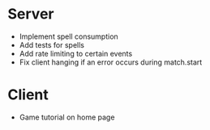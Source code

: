 # Server

- Implement spell consumption
- Add tests for spells
- Add rate limiting to certain events
- Fix client hanging if an error occurs during match.start


# Client

- Game tutorial on home page

